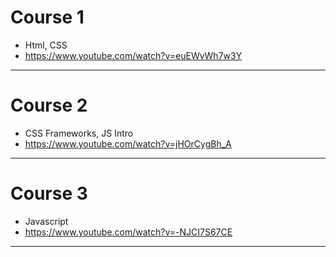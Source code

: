 #   Course 1
*   Html, CSS
*   https://www.youtube.com/watch?v=euEWvWh7w3Y

--------------------------------------------------------------------

#   Course 2
*   CSS Frameworks, JS Intro
*   https://www.youtube.com/watch?v=jHOrCygBh_A

--------------------------------------------------------------------

#   Course 3
*   Javascript
*   https://www.youtube.com/watch?v=-NJCI7S67CE

--------------------------------------------------------------------